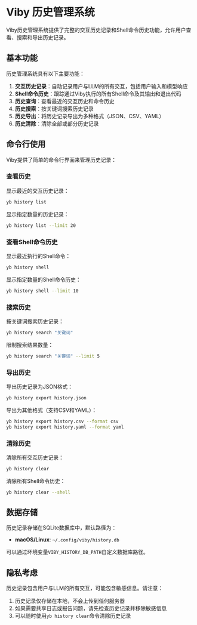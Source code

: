 # Viby 历史管理系统

Viby历史管理系统提供了完整的交互历史记录和Shell命令历史功能，允许用户查看、搜索和导出历史记录。

## 基本功能

历史管理系统具有以下主要功能：

1. **交互历史记录**：自动记录用户与LLM的所有交互，包括用户输入和模型响应
2. **Shell命令历史**：跟踪通过Viby执行的所有Shell命令及其输出和退出代码
3. **历史查询**：查看最近的交互历史和命令历史
4. **历史搜索**：按关键词搜索历史记录
5. **历史导出**：将历史记录导出为多种格式（JSON、CSV、YAML）
6. **历史清除**：清除全部或部分历史记录

## 命令行使用

Viby提供了简单的命令行界面来管理历史记录：

### 查看历史

显示最近的交互历史记录：

```bash
yb history list
```

显示指定数量的历史记录：

```bash
yb history list --limit 20
```

### 查看Shell命令历史

显示最近执行的Shell命令：

```bash
yb history shell
```

显示指定数量的Shell命令历史：

```bash
yb history shell --limit 10
```

### 搜索历史

按关键词搜索历史记录：

```bash
yb history search "关键词"
```

限制搜索结果数量：

```bash
yb history search "关键词" --limit 5
```

### 导出历史

导出历史记录为JSON格式：

```bash
yb history export history.json
```

导出为其他格式（支持CSV和YAML）：

```bash
yb history export history.csv --format csv
yb history export history.yaml --format yaml
```

### 清除历史

清除所有交互历史记录：

```bash
yb history clear
```

清除所有Shell命令历史：

```bash
yb history clear --shell
```

## 数据存储

历史记录存储在SQLite数据库中，默认路径为：

- **macOS/Linux**: `~/.config/viby/history.db`

可以通过环境变量`VIBY_HISTORY_DB_PATH`自定义数据库路径。

## 隐私考虑

历史记录包含用户与LLM的所有交互，可能包含敏感信息。请注意：

1. 历史记录仅存储在本地，不会上传到任何服务器
2. 如果需要共享日志或报告问题，请先检查历史记录并移除敏感信息
3. 可以随时使用`yb history clear`命令清除历史记录